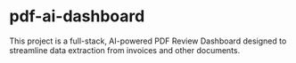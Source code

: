 # pdf-ai-dashboard
This project is a full-stack, AI-powered PDF Review Dashboard designed to streamline data extraction from invoices and other documents.
